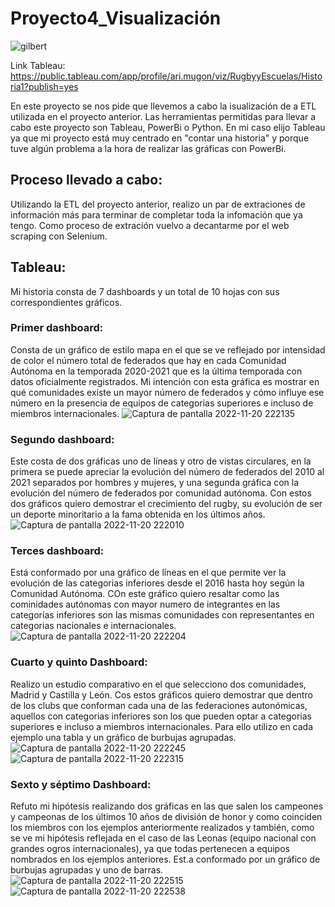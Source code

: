 # Proyecto4_Visualización
![gilbert](https://user-images.githubusercontent.com/113017465/203173021-6dda5974-4470-4a8a-8514-af5cdac6246c.jpg)

 Link Tableau: https://public.tableau.com/app/profile/ari.mugon/viz/RugbyyEscuelas/Historia1?publish=yes

En este proyecto se nos pide que llevemos a cabo la isualización de a ETL utilizada en el proyecto anterior. Las herramientas permitidas para llevar a cabo este proyecto son Tableau, PowerBi o Python. En mi caso elijo Tableau ya que mi proyecto está muy centrado en "contar una historia" y porque tuve algún problema a la hora de realizar las gráficas con PowerBi.

## Proceso llevado a cabo:

Utilizando la ETL del proyecto anterior, realizo un par de extraciones de información más para terminar de completar toda la infomación que ya tengo.
Como proceso de extración vuelvo a decantarme por el web scraping con Selenium.
   
   
## Tableau:
Mi historia consta de 7 dashboards y un total de 10 hojas con sus correspondientes gráficos.

### Primer dashboard:

Consta de un gráfico de estilo mapa en el que se ve reflejado por intensidad de color el número total de federados que hay en cada Comunidad Autónoma en la temporada 2020-2021 que es la última temporada con datos oficialmente registrados. Mi intención con esta gráfica es mostrar en qué comunidades existe un mayor número de federados y cómo influye ese número en la presencia de equipos de categorias superiores e incluso de miembros internacionales.
![Captura de pantalla 2022-11-20 222135](https://user-images.githubusercontent.com/113017465/203167749-fd7bd46f-3558-4fb7-9328-e9ba598f3718.png)

### Segundo dashboard:

Este costa de dos gráficas uno de líneas y otro de vistas circulares, en la primera se puede apreciar la evolución del número de federados del 2010 al 2021 separados por hombres y mujeres, y una segunda gráfica con la evolución del número de federados por comunidad autónoma. Con estos dos gráficos quiero demostrar el crecimiento del rugby, su evolución de ser un deporte minoritario a la fama obtenida en los últimos años.
![Captura de pantalla 2022-11-20 222010](https://user-images.githubusercontent.com/113017465/203170199-74322e92-2ae6-4ee2-8ad2-c9e1b26978c0.png)

### Terces dashboard:

Está conformado por una gráfico de líneas en el que permite ver la evolución de las categorias inferiores desde el 2016 hasta hoy según la Comunidad Autónoma. COn este gráfico quiero resaltar como las cominidades autónomas con mayor numero de integrantes en las categorías inferiores son las mismas comunidades con representantes en categorias nacionales e internacionales.
![Captura de pantalla 2022-11-20 222204](https://user-images.githubusercontent.com/113017465/203170761-bf7b2487-fe20-4891-8185-713cd1566fe4.png)

### Cuarto y quinto Dashboard:

Realizo un estudio comparativo en el que selecciono dos comunidades, Madrid y Castilla y León. Cos estos gráficos quiero demostrar que dentro de los clubs que conforman cada una de las federaciones autonómicas, aquellos con categorias inferiores son los que pueden optar a categorias superiores  e incluso a miembros internacionales. Para ello utilizo en cada ejemplo una tabla y un gráfico de burbujas agrupadas.
![Captura de pantalla 2022-11-20 222245](https://user-images.githubusercontent.com/113017465/203171081-c51ef1ff-cb3c-47d4-8347-27022c6fe5e2.png)
![Captura de pantalla 2022-11-20 222315](https://user-images.githubusercontent.com/113017465/203171130-3f3500ae-510a-4999-9457-39e2ce313f47.png)

### Sexto y séptimo Dashboard:

Refuto mi hipótesis realizando dos gráficas en las que salen los campeones y campeonas de los últimos 10 años de división de honor y como coinciden los miembros con los ejemplos anteriormente realizados y también, como se ve mi hipótesis reflejada en el caso de las Leonas (equipo nacional con grandes ogros internacionales), ya que todas pertenecen a equipos nombrados en los ejemplos anteriores. Est.a conformado por un gráfico de burbujas agrupadas y uno de barras.
![Captura de pantalla 2022-11-20 222515](https://user-images.githubusercontent.com/113017465/203171568-dc9ca270-7e9c-4d2c-98c5-b12991241e44.png)
![Captura de pantalla 2022-11-20 222538](https://user-images.githubusercontent.com/113017465/203171600-4d1e799a-1d22-4666-b499-fb9076bc4330.png)




   
  
